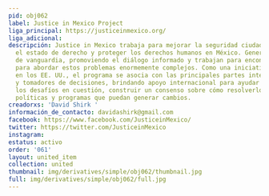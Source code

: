 ```yaml
---
pid: obj062
label: Justice in Mexico Project
liga_principal: https://justiceinmexico.org/
liga_adicional: 
descripción: Justice in Mexico trabaja para mejorar la seguridad ciudadana, fortalecer
  el estado de derecho y proteger los derechos humanos en México. Generan investigaciones
  de vanguardia, promoviendo el diálogo informado y trabajan para encontrar soluciones
  para abordar estos problemas enormemente complejos. Como una iniciativa con sede
  en los EE. UU., el programa se asocia con las principales partes interesadas, expertos
  y tomadores de decisiones, brindando apoyo internacional para ayudar a analizar
  los desafíos en cuestión, construir un consenso sobre cómo resolverlos y fomentar
  políticas y programas que puedan generar cambios.
creadorxs: 'David Shirk '
información_de_contacto: davidashirk@gmail.com
facebook: https://www.facebook.com/JusticeinMexico/
twitter: https://twitter.com/JusticeinMexico
instagram: 
estatus: activo
order: '061'
layout: united_item
collection: united
thumbnail: img/derivatives/simple/obj062/thumbnail.jpg
full: img/derivatives/simple/obj062/full.jpg
---
```


